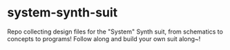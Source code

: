 # system-synth-suit
Repo collecting design files for the "System" Synth suit, from schematics to concepts to programs! Follow along and build your own suit along~!
